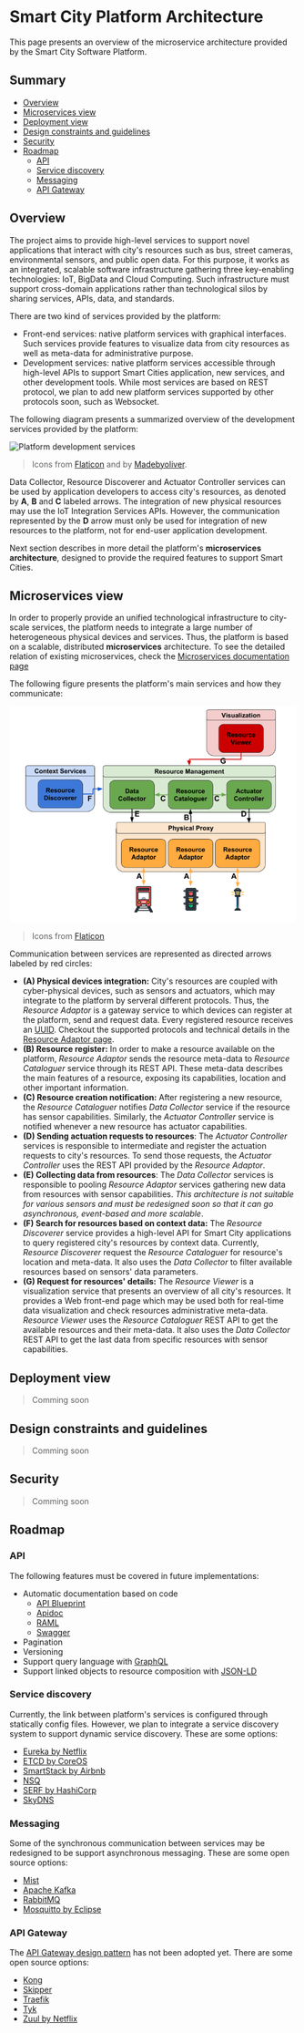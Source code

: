 # Smart City Platform Architecture

This page presents an overview of the microservice architecture
provided by the Smart City Software Platform.

## Summary

* [Overview](#overview)
* [Microservices view](#microservices-view)
* [Deployment view](#deployment-view)
* [Design constraints and guidelines](#design-constraints-and-guidelines)
* [Security](#security)
* [Roadmap](#roadmap)
  * [API](#api)
  * [Service discovery](#service-discovery)
  * [Messaging](#messaging)
  * [API Gateway](#api-gateway)

## Overview


The project aims to provide high-level services to support 
novel applications that interact with city's resources such as bus,
street cameras, environmental sensors, and public open data. For this purpose,
it works as an integrated, scalable software infrastructure gathering
three key-enabling technologies: IoT, BigData and Cloud Computing. Such
infrastructure must support cross-domain applications rather than 
technological silos by sharing services, APIs, data, and standards.

There are two kind of services provided by the platform:

* Front-end services: native platform services with graphical interfaces.
Such services provide features to visualize data from city resources as well
as meta-data for administrative purpose.
* Development services: native platform services accessible through high-level
APIs to support Smart Cities application, new services, and other development
tools. While most services are based on REST protocol, we plan to add new
platform services supported by other protocols soon, such as Websocket.

The following diagram presents a summarized overview of the development 
services provided by the platform:

![Platform development services](../images/architecture.png)
> Icons from [Flaticon](http://www.flaticon.com/packs/urban-3) and by 
[Madebyoliver](http://www.flaticon.com/authors/madebyoliver).

Data Collector, Resource Discoverer and Actuator Controller services can be
used by application developers to access city's resources, as denoted by
**A**, **B** and **C** labeled arrows. The integration of new physical 
resources may use the IoT Integration Services APIs. However, the communication
represented by the **D** arrow must only be used for integration of new 
resources to the platform, not for end-user application development.

Next section describes in more detail the platform's **microservices
architecture**, designed to provide the required features to support Smart
Cities.

## Microservices view

In order to properly provide an unified technological infrastructure to 
city-scale services, the platform
needs to integrate a large number of heterogeneous physical devices and 
services. Thus, the platform is based on a scalable, distributed 
**microservices** architecture.
To see the detailed relation of existing 
microservices, check the [Microservices
documentation page](../microservices/Microservices.md)

The following figure presents the platform's main services and how they
communicate:

![Platform's services architecture](../images/services_overview.png)
> Icons from [Flaticon](http://www.flaticon.com/packs/urban-3)

Communication between services are represented as directed arrows labeled by
red circles:

* **(A) Physical devices integration:** City's resources
are coupled with cyber-physical devices, such as sensors and actuators, which
may integrate to the platform by serveral different protocols. Thus, the
*Resource Adaptor* is a gateway service to which devices can register at the
platform, send and request data. Every registered resource receives an 
[UUID](https://tools.ietf.org/html/rfc4122). Checkout the supported protocols
and technical details in the [Resource Adaptor page]().
* **(B) Resource register:** In order to make a resource available on the
platform, *Resource Adaptor* sends the resource meta-data to *Resource
Cataloguer* service through its REST API. These meta-data describes the main
features of a resource, exposing its capabilities, location and other important
information.
* **(C) Resource creation notification:** After registering a new resource,
the *Resource Cataloguer* notifies *Data Collector* service if the resource
has sensor capabilities. Similarly, the *Actuator Controller* service is 
notified whenever a new resource has actuator capabilities.
* **(D) Sending actuation requests to resources**: The *Actuator Controller*
services is responsible to intermediate and register the actuation requests
to city's resources. To send those requests, the *Actuator Controller*
uses the REST API provided by the *Resource Adaptor*.
* **(E) Collecting data from resources**: The *Data Collector*
services is responsible to pooling *Resource Adaptor* services gathering new
data from resources with sensor capabilities. *This architecture is not 
suitable for various sensors and must be redesigned soon so that it can go
asynchronous, event-based and more scalable*.
* **(F) Search for resources based on context data:** The 
*Resource Discoverer* service provides a high-level API for Smart City 
applications to query registered city's resources by context data. Currently,
*Resource Discoverer* request the *Resource Cataloguer* for resource's 
location and meta-data. It also uses the *Data Collector* to filter available
resources based on sensors' data parameters.
* **(G) Request for resources' details:** The *Resource Viewer* is a 
visualization service that presents an overview of all city's resources. It 
provides a Web front-end page which may be used both for real-time data 
visualization and check resources administrative meta-data. *Resource Viewer*
uses the *Resource Cataloguer* REST API to get the available resources and
their meta-data. It also uses the *Data Collector* REST API to get the last
data from specific resources with sensor capabilities.

## Deployment view

> Comming soon

## Design constraints and guidelines

> Comming soon

## Security

> Comming soon

## Roadmap

### API

The following features must be covered in future implementations:

* Automatic documentation based on code
  * [API Blueprint](https://apiblueprint.org/)
  * [Apidoc](https://github.com/mbryzek/apidoc)
  * [RAML](http://raml.org/)
  * [Swagger](http://swagger.io/)
* Pagination
* Versioning
* Support query language with [GraphQL](http://graphql.org/)
* Support linked objects to resource composition with 
[JSON-LD](http://json-ld.org/)

### Service discovery

Currently, the link between platform's services is configured through 
statically config files. However, we plan to integrate a service discovery
system to support dynamic service discovery. These are some options:

* [Eureka by Netflix](https://github.com/Netflix/eureka)
* [ETCD by CoreOS](https://github.com/coreos/etcd)
* [SmartStack by Airbnb](http://nerds.airbnb.com/smartstack-service-discovery-cloud/)
* [NSQ](http://nsq.io/)
* [SERF by HashiCorp](https://www.serf.io/)
* [SkyDNS](https://github.com/skynetservices/skydns)


### Messaging

Some of the synchronous communication between services may be redesigned to be
support asynchronous messaging. These are some open source options:

* [Mist](https://github.com/nanopack/mist)
* [Apache Kafka](http://kafka.apache.org/)
* [RabbitMQ](https://www.rabbitmq.com/)
* [Mosquitto by Eclipse](https://mosquitto.org/)

### API Gateway

The [API Gateway design pattern](http://microservices.io/patterns/apigateway.html) 
has not been adopted yet. There are some open source options:

* [Kong](https://getkong.org/)
* [Skipper](https://github.com/zalando/skipper)
* [Traefik](http://traefik.io/)
* [Tyk](https://tyk.io/)
* [Zuul by Netflix](https://github.com/Netflix/zuul)
